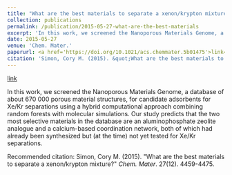 ```yaml
---
title: "What are the best materials to separate a xenon/krypton mixture?"
collection: publications
permalink: /publication/2015-05-27-what-are-the-best-materials
excerpt: 'In this work, we screened the Nanoporous Materials Genome, a database of about 670 000 porous material structures, for candidate adsorbents for Xe/Kr separations using a hybrid computational approach combining random forests with molecular simulations. Our study predicts that the two most selective materials in the database are an aluminophosphate zeolite analogue and a calcium-based coordination network, both of which had already been synthesized but (at the time) not yet tested for Xe/Kr separations.'
date: 2015-05-27
venue: 'Chem. Mater.'
paperurl: <a href='https://doi.org/10.1021/acs.chemmater.5b01475'>link</a>
citation: 'Simon, Cory M. (2015). &quot;What are the best materials to separate a xenon/krypton mixture?&quot; <i>Chem. Mater</i>. 27(12). 4459-4475.'
---
```


<a href='https://doi.org/10.1021/acs.chemmater.5b01475'>link</a>

In this work, we screened the Nanoporous Materials Genome, a database of about 670 000 porous material structures, for candidate adsorbents for Xe/Kr separations using a hybrid computational approach combining random forests with molecular simulations. Our study predicts that the two most selective materials in the database are an aluminophosphate zeolite analogue and a calcium-based coordination network, both of which had already been synthesized but (at the time) not yet tested for Xe/Kr separations.

Recommended citation: Simon, Cory M. (2015). "What are the best materials to separate a xenon/krypton mixture?" <i>Chem. Mater</i>. 27(12). 4459-4475.